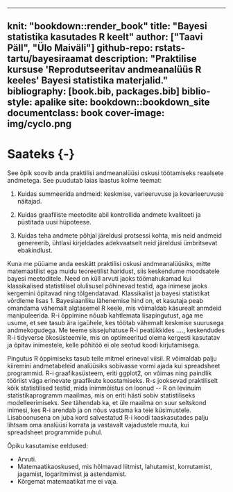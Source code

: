 
--- 
knit: "bookdown::render_book"
title: "Bayesi statistika kasutades R keelt"
author: ["Taavi Päll", "Ülo Maiväli"]
github-repo: rstats-tartu/bayesiraamat
description: "Praktilise kursuse 'Reprodutseeritav andmeanalüüs R keeles' Bayesi statistika materjalid."
bibliography: [book.bib, packages.bib]
biblio-style: apalike
site: bookdown::bookdown_site
documentclass: book
cover-image: img/cyclo.png
---

# Saateks {-}

See õpik soovib anda praktilisi andmeanalüüsi oskusi töötamiseks reaalsete andmetega. See puudutab laias laastus kolme teemat: 

1. Kuidas summeerida andmeid: keskmise, varieeruvuse ja kovarieeruvuse näitajad. 

2. Kuidas graafiliste meetodite abil kontrollida andmete kvaliteeti ja püstitada uusi hüpoteese.

3. Kuidas teha andmete põhjal järeldusi protsessi kohta, mis neid andmeid genereerib, ühtlasi kirjeldades adekvaatselt neid järeldusi ümbritsevat ebakindlust.

Kuna me püüame anda eeskätt praktilisi oskusi andmeanalüüsiks, mitte matemaatilist ega muidu teoreetilist haridust, siis keskendume moodsatele bayesi meetoditele. Need on küll arvuti jaoks töömahukamad kui klassikalised statistilisel olulisusel põhinevad testid, aga inimese jaoks kergemini õpitavad ning tõlgendatavad. Klassikalist ja bayesi statistikat võrdleme lisas 1. Bayesiaanliku lähenemise hind on, et kasutaja peab omandama vähemalt algtasemel R keele, mis võimaldab käsurealt anmdeid manipuleerida. R-i õppimine nõuab kahtlemata lisapingutust, aga me usume, et see tasub ära igaühele, kes töötab vähemalt keskmise suurusega andmekogudega. Me teeme sissejuhatuse R-i peatükkides ...., keskendudes R-i tidyverse ökosüsteemile, mis on optimeeritud olema kergesti kasutatav ja õpitav inimestele, kelle põhitöö ei ole seotud koodi kirjutamisega.  

Pingutus R õppimiseks tasub teile mitmel erineval viisil. R võimaldab palju kiiremini andmetabeleid analüüsiks sobivasse vormi  ajada kui spreadsheet programmid. R-i graafikasüsteem, eriti ggplot2, on võimas ning paindlik tööriist väga erinevate graafikute koostamiseks. R-s jooksevad praktiliselt kõik statistilised testid, mida inimmõistus on loonud -- R on levinuim statistikaprogramm maailmas, mis on eriti hästi sobiv statistiliseks modelleerimiseks. See tähendab ka, et üle maailma on suur seltskond inimesi, kes R-i arendab ja on nõus vastama ka teie küsimustele. Lisaboonusena on juba kord salvestatud R-i koodi taaskasutades palju lihtsam oma analüüsi korrata ja vastavalt vajadustele muuta, kui spreadsheet programmide puhul.    

Õpiku kasutamise eeldused:
- Arvuti.
- Matemaatikaoskused, mis hõlmavad liitmist, lahutamist, korrutamist, jagamist, logaritmimist ja astendamist. 
- Kõrgemat matemaatikat me ei vaja. 





